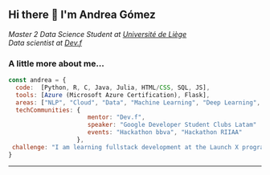 <h2> Hi there 👋 I'm Andrea Gómez </h2>

<p><em>Master 2 Data Science Student at <a href="https://www.uliege.be/cms/c_8699436/fr/uliege">Université de Liège</a></br>Data scientist at <a href="https://www.devf.la">Dev.f</a>
</em></p>


### A little more about me...  

```javascript
const andrea = {
  code:  [Python, R, C, Java, Julia, HTML/CSS, SQL, JS],
  tools: [Azure (Microsoft Azure Certification), Flask],
  areas: ["NLP", "Cloud", "Data", "Machine Learning", "Deep Learning", "Probability & Statistics"],
  techCommunities: {
                      mentor: "Dev.f",
                      speaker: "Google Developer Student Clubs Latam"
                      events: "Hackathon bbva", "Hackathon RIIAA"
                   },
 challenge: "I am learning fullstack development at the Launch X program by Innovacción Virtual - Microsoft"
}
```

---
